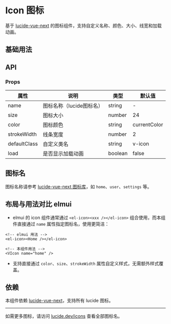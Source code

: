 # Icon 图标

基于 [lucide-vue-next](https://lucide.dev/icons/) 的图标组件，支持自定义名称、颜色、大小、线宽和加载动画。

## 基础用法

<demo vue="ui/icon/basic.vue" />

## API

### Props

| 属性         | 说明                     | 类型    | 默认值       |
| ------------ | ------------------------ | ------- | ------------ |
| name         | 图标名称（lucide图标名） | string  | -            |
| size         | 图标大小                 | number  | 24           |
| color        | 图标颜色                 | string  | currentColor |
| strokeWidth  | 线条宽度                 | number  | 2            |
| defaultClass | 自定义类名               | string  | v-icon       |
| load         | 是否显示加载动画         | boolean | false        |

## 图标名

图标名称请参考 [lucide-vue-next 图标库](https://lucide.dev/icons/)，如 `home`、`user`、`settings` 等。

## 布局与用法对比 elmui

- elmui 的 icon 组件通常通过 `<el-icon><xxx /></el-icon>` 组合使用，而本组件直接通过 `name` 属性指定图标名，使用更简洁：

```vue
<!-- elmui 用法 -->
<el-icon><Home /></el-icon>

<!-- 本组件用法 -->
<VIcon name="home" />
```

- 支持直接通过 `color`、`size`、`strokeWidth` 属性自定义样式，无需额外样式覆盖。

## 依赖

本组件依赖 [lucide-vue-next](https://lucide.dev/icons/)，支持所有 lucide 图标。

---

如需更多图标，请访问 [lucide.dev/icons](https://lucide.dev/icons/) 查看全部图标名。

